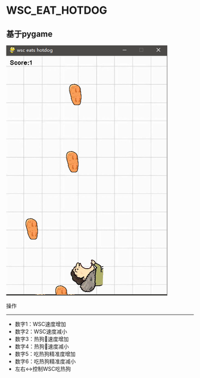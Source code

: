 # WSC_EAT_HOTDOG
## 基于pygame


![示例图片](https://github.com/GitJason1027/WSC_EAT_HOTDOG/blob/master/pic/wsc_eathotdog.png)

操作
____
* 数字1：WSC速度增加
* 数字2：WSC速度减小
* 数字3：热狗🌭速度增加
* 数字4：热狗🌭速度减小
* 数字5：吃热狗精准度增加
* 数字6：吃热狗精准度减小
* 左右↔控制WSC吃热狗
